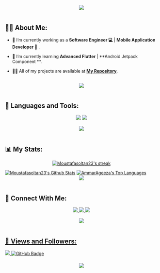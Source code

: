 <div align="center">
    <img src="https://readme-typing-svg.herokuapp.com/?font=Righteous&size=35&center=true&vCenter=true&width=500&height=70&duration=4000&lines=Hi+There!+👋;+I'm+Moustafa+Soltan!+😎;" />
</div>

<br>

## 🙋‍♂️ About Me:

- 🔭 I’m currently working as a **Software Engineer 💻** | **Mobile Application Developer 📱** .

- 🌱 I’m currently learning **Advanced Flutter** | **Android Jetpack Component **.

- 👨‍💻 All of my projects are available at **[My Repository](https://github.com/Moustafasoltan23?tab=repositories)**.

<br>
<div align="center">
    <img src="https://user-images.githubusercontent.com/73097560/115834477-dbab4500-a447-11eb-908a-139a6edaec5c.gif" />
</div>
<br>

## 🚀 Languages and Tools:
<div align="center">
    <img src="https://skillicons.dev/icons?i=flutter,dart,firebase,cpp,java,python,linux,cs,gradle,php" />
    <img src="https://skillicons.dev/icons?i=github,androidstudio,vscode,figma,postman,xd,kotlin " /><br>
</div>

<br>
<div align="center">
    <img src="https://user-images.githubusercontent.com/73097560/115834477-dbab4500-a447-11eb-908a-139a6edaec5c.gif" />
</div>
<br>

## 📊 My Stats:

<p align="center">
    <a href="https://github.com/Moustafasoltan23/github-readme-streak-stats">
        <img title="🔥 Get streak stats for your profile at git.io/streak-stats" alt="Moustafasoltan23's streak" src="https://github-readme-streak-stats.herokuapp.com/?user=Moustafasoltan23&theme=black-ice&hide_border=true&stroke=0000&background=060A0CD0"/>
    </a>
</p>
<a href="https://github.com/Moustafasoltan23/github-readme-stats"><img alt="Moustafasoltan23's Github Stats" src="https://github-readme-stats.vercel.app/api?username=Moustafasoltan23a&show_icons=true&count_private=true&theme=react&hide_border=true&bg_color=0D1117" /></a>
<a href="https://github.com/Moustafasoltan23/github-readme-stats"><img alt="AmmarAgeeza's Top Languages" src="https://github-readme-stats.vercel.app/api/top-langs/?username=Moustafasoltan23&langs_count=8&count_private=true&layout=compact&theme=react&hide_border=true&bg_color=0D1117" /></a>

<br>
<div align="center">
    <img src="https://user-images.githubusercontent.com/73097560/115834477-dbab4500-a447-11eb-908a-139a6edaec5c.gif" />
</div>
<br>

## 🤝 Connect With Me:

<div align="center">
      <a href="https://www.linkedin.com/in/moustafasoltan23/" target="_blank">
        <img src="https://img.shields.io/badge/LinkedIn-0077B5?style=for-the-badge&logo=linkedin&logoColor=white" target="_blank" />
    </a>
  <a href="mailto:moustafasoltan85@gmail.com">
    <img src="https://img.shields.io/badge/Gmail-333333?style=for-the-badge&logo=gmail&logoColor=red" />
  </a>
        <a href="https://drive.google.com/file/d/1SlRRu2bfYHjt-4L7VAcS4wgC7a5rq2o1/view?usp=sharing">
    <img src="https://img.shields.io/badge/Portfolio-0077B5?style=for-the-badge&logoColor=white" />
  
</div>

<br>
<div align="center">
    <img src="https://user-images.githubusercontent.com/73097560/115834477-dbab4500-a447-11eb-908a-139a6edaec5c.gif" />
</div>
<br>

## 💜 Views and Followers:

<a href="https://github.com/Moustafasoltan23/github-profile-views-counter">
    <img src="https://komarev.com/ghpvc/?username=Moustafasoltan23">
</a>
<a href="https://github.com/Moustafasoltan23?tab=followers"><img src="https://img.shields.io/github/followers/AmmarAgeeza?label=Followers&style=social" alt="GitHub Badge"></a>
<h3 align="center">
    <img src="https://readme-typing-svg.herokuapp.com/?font=Righteous&size=25&center=true&vCenter=true&width=500&height=70&duration=4000&lines=Thanks+for+visiting!+❤️;+Shoot+me+a+message+on+Linkedin!;I'm+Long+Life+Learner">
</h3>

<br/>
